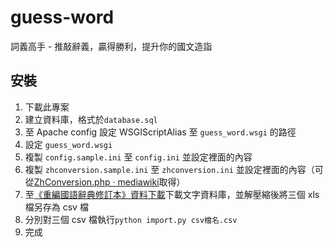 # guess-word
詞義高手 - 推敲辭義，贏得勝利，提升你的國文造詣

## 安裝
1. 下載此專案
2. 建立資料庫，格式於```database.sql```
3. 至 Apache config 設定 WSGIScriptAlias 至 ```guess_word.wsgi``` 的路徑
3. 設定 ```guess_word.wsgi```
4. 複製 ```config.sample.ini``` 至 ```config.ini``` 並設定裡面的內容
5. 複製 ```zhconversion.sample.ini``` 至 ```zhconversion.ini``` 並設定裡面的內容（可從[ZhConversion.php · mediawiki](https://phabricator.wikimedia.org/source/mediawiki/browse/master/languages/data/ZhConversion.php)取得）
6. 至[《重編國語辭典修訂本》資料下載](http://resources.publicense.moe.edu.tw/dict_reviseddict_download.html)下載文字資料庫，並解壓縮後將三個 xls 檔另存為 csv 檔
7. 分別對三個 csv 檔執行```python import.py csv檔名.csv```
8. 完成
